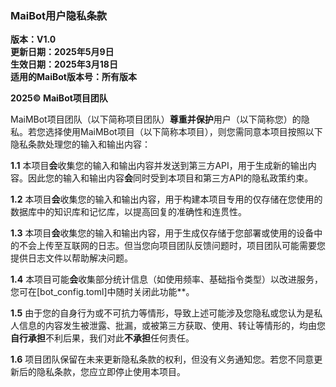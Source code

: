 ### MaiBot用户隐私条款
**版本：V1.0**  
**更新日期：2025年5月9日**  
**生效日期：2025年3月18日**  
**适用的MaiBot版本号：所有版本**  

**2025© MaiBot项目团队**

MaiMBot项目团队（以下简称项目团队）**尊重并保护**用户（以下简称您）的隐私。若您选择使用MaiMBot项目（以下简称本项目），则您需同意本项目按照以下隐私条款处理您的输入和输出内容：

**1.1** 本项目**会**收集您的输入和输出内容并发送到第三方API，用于生成新的输出内容。因此您的输入和输出内容**会**同时受到本项目和第三方API的隐私政策约束。

**1.2** 本项目**会**收集您的输入和输出内容，用于构建本项目专用的仅存储在您使用的数据库中的知识库和记忆库，以提高回复的准确性和连贯性。

**1.3** 本项目**会**收集您的输入和输出内容，用于生成仅存储于您部署或使用的设备中的不会上传至互联网的日志。但当您向项目团队反馈问题时，项目团队可能需要您提供日志文件以帮助解决问题。

**1.4** 本项目可能**会**收集部分统计信息（如使用频率、基础指令类型）以改进服务，您可在[bot_config.toml]中随时关闭此功能**。

**1.5** 由于您的自身行为或不可抗力等情形，导致上述可能涉及您隐私或您认为是私人信息的内容发生被泄露、批漏，或被第三方获取、使用、转让等情形的，均由您**自行承担**不利后果，我们对此**不承担**任何责任。

**1.6** 项目团队保留在未来更新隐私条款的权利，但没有义务通知您。若您不同意更新后的隐私条款，您应立即停止使用本项目。